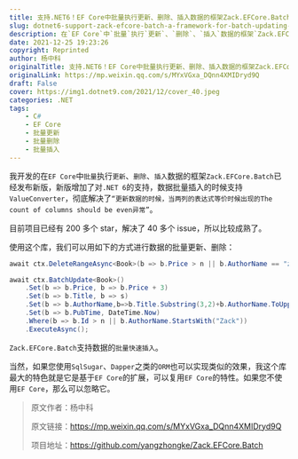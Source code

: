 ```yaml
---
title: 支持.NET6！EF Core中批量执行更新、删除、插入数据的框架Zack.EFCore.Batch
slug: dotnet6-support-zack-efcore-batch-a-framework-for-batch-updating-deleting-and-inserting-data-in-ef-core
description: 在`EF Core`中`批量`执行`更新`、`删除`、`插入`数据的框架`Zack.EFCore.Batch`已经发布新版，新版增加了对`.NET 6`的支持，数据批量插入的时候支持`ValueConverter`，彻底解决了`“更新数据的时候，当两列的表达式等价时候出现的The count of columns should be even异常”`。
date: 2021-12-25 19:23:26
copyright: Reprinted
author: 杨中科
originalTitle: 支持.NET6！EF Core中批量执行更新、删除、插入数据的框架Zack.EFCore.Batch
originalLink: https://mp.weixin.qq.com/s/MYxVGxa_DQnn4XMIDryd9Q
draft: False
cover: https://img1.dotnet9.com/2021/12/cover_40.jpeg
categories: .NET
tags: 
    - C#
    - EF Core
    - 批量更新
    - 批量删除
    - 批量插入
---
```


我开发的在`EF Core`中`批量`执行`更新`、`删除`、`插入`数据的框架`Zack.EFCore.Batch`已经发布新版，新版增加了对`.NET 6`的支持，数据批量插入的时候支持`ValueConverter`，彻底解决了`“更新数据的时候，当两列的表达式等价时候出现的The count of columns should be even异常”`。

目前项目已经有 200 多个 star，解决了 40 多个 issue，所以比较成熟了。

使用这个库，我们可以用如下的方式进行数据的批量更新、删除：

```C#
await ctx.DeleteRangeAsync<Book>(b => b.Price > n || b.AuthorName == "zack yang");

await ctx.BatchUpdate<Book>()
    .Set(b => b.Price, b => b.Price + 3)
    .Set(b => b.Title, b => s)
    .Set(b => b.AuthorName,b=>b.Title.Substring(3,2)+b.AuthorName.ToUpper())
    .Set(b => b.PubTime, DateTime.Now)
    .Where(b => b.Id > n || b.AuthorName.StartsWith("Zack"))
    .ExecuteAsync();
```

`Zack.EFCore.Batch`支持数据的`批量快速插入`。

当然，如果您使用`SqlSugar`、`Dapper`之类的`ORM`也可以实现类似的效果，我这个库最大的特色就是它是基于`EF Core`的扩展，可以复用`EF Core`的特性。如果您不使用`EF Core`，那么可以忽略它。

> 原文作者：杨中科
>
> 原文链接：https://mp.weixin.qq.com/s/MYxVGxa_DQnn4XMIDryd9Q
>
> 项目地址：https://github.com/yangzhongke/Zack.EFCore.Batch
